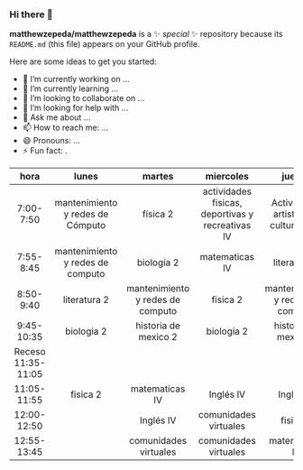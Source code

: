 ### Hi there 👋


**matthewzepeda/matthewzepeda** is a ✨ _special_ ✨ repository because its `README.md` (this file) appears on your GitHub profile.

Here are some ideas to get you started:

- 🔭 I’m currently working on ...
- 🌱 I’m currently learning ...
- 👯 I’m looking to collaborate on ...
- 🤔 I’m looking for help with ...
- 💬 Ask me about ...
- 📫 How to reach me: ...
- 😄 Pronouns: ...
- ⚡ Fun fact: .


|        hora        |               lunes              |              martes              |                     miercoles                    |                 jueves                 |       viernes       |
|:------------------:|:--------------------------------:|:--------------------------------:|:------------------------------------------------:|:--------------------------------------:|:-------------------:|
|      7:00-7:50     | mantenimiento y redes de Cómputo |             física 2             | actividades fisicas, deportivas y recreativas lV | Actividades artisticas y culturales lV |      biologia 2     |
|      7:55-8:45     | mantenimiento y redes de computo |            biología 2            |                  matematicas lV                  |              literatura 2              |       fisica 2      |
|      8:50-9:40     |           literatura 2           | mantenimiento y redes de computo |                     fisica 2                     |    mantenimiento y redes de computo    |    matematicas lV   |
|     9:45-10:35     |            biologia 2            |       historia de mexico 2       |                    biologia 2                    |          historia de mexico 2          |     literatura 2    |
| Receso 11:35-11:05 |                                  |                                  |                                                  |                                        |                     |
|     11:05-11:55    |             fisica 2             |          matematicas lV          |                     Inglés lV                    |                Inglés lV               | Historia de mexico2 |
|     12:00-12:50    |                                  |             Inglés lV            |               comunidades virtuales              |                fisica 2                |                     |
|     12:55-13:45    |                                  |       comunidades virtuales      |               comunidades virtuales              |             matematicas lV             |                     |
